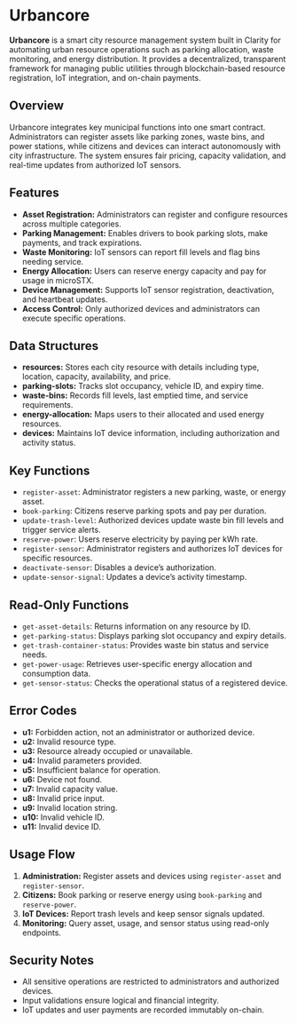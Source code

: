 # Urbancore

**Urbancore** is a smart city resource management system built in Clarity for automating urban resource operations such as parking allocation, waste monitoring, and energy distribution. It provides a decentralized, transparent framework for managing public utilities through blockchain-based resource registration, IoT integration, and on-chain payments.

## Overview

Urbancore integrates key municipal functions into one smart contract. Administrators can register assets like parking zones, waste bins, and power stations, while citizens and devices can interact autonomously with city infrastructure. The system ensures fair pricing, capacity validation, and real-time updates from authorized IoT sensors.

## Features

* **Asset Registration:** Administrators can register and configure resources across multiple categories.
* **Parking Management:** Enables drivers to book parking slots, make payments, and track expirations.
* **Waste Monitoring:** IoT sensors can report fill levels and flag bins needing service.
* **Energy Allocation:** Users can reserve energy capacity and pay for usage in microSTX.
* **Device Management:** Supports IoT sensor registration, deactivation, and heartbeat updates.
* **Access Control:** Only authorized devices and administrators can execute specific operations.

## Data Structures

* **resources:** Stores each city resource with details including type, location, capacity, availability, and price.
* **parking-slots:** Tracks slot occupancy, vehicle ID, and expiry time.
* **waste-bins:** Records fill levels, last emptied time, and service requirements.
* **energy-allocation:** Maps users to their allocated and used energy resources.
* **devices:** Maintains IoT device information, including authorization and activity status.

## Key Functions

* `register-asset`: Administrator registers a new parking, waste, or energy asset.
* `book-parking`: Citizens reserve parking spots and pay per duration.
* `update-trash-level`: Authorized devices update waste bin fill levels and trigger service alerts.
* `reserve-power`: Users reserve electricity by paying per kWh rate.
* `register-sensor`: Administrator registers and authorizes IoT devices for specific resources.
* `deactivate-sensor`: Disables a device’s authorization.
* `update-sensor-signal`: Updates a device’s activity timestamp.

## Read-Only Functions

* `get-asset-details`: Returns information on any resource by ID.
* `get-parking-status`: Displays parking slot occupancy and expiry details.
* `get-trash-container-status`: Provides waste bin status and service needs.
* `get-power-usage`: Retrieves user-specific energy allocation and consumption data.
* `get-sensor-status`: Checks the operational status of a registered device.

## Error Codes

* **u1:** Forbidden action, not an administrator or authorized device.
* **u2:** Invalid resource type.
* **u3:** Resource already occupied or unavailable.
* **u4:** Invalid parameters provided.
* **u5:** Insufficient balance for operation.
* **u6:** Device not found.
* **u7:** Invalid capacity value.
* **u8:** Invalid price input.
* **u9:** Invalid location string.
* **u10:** Invalid vehicle ID.
* **u11:** Invalid device ID.

## Usage Flow

1. **Administration:** Register assets and devices using `register-asset` and `register-sensor`.
2. **Citizens:** Book parking or reserve energy using `book-parking` and `reserve-power`.
3. **IoT Devices:** Report trash levels and keep sensor signals updated.
4. **Monitoring:** Query asset, usage, and sensor status using read-only endpoints.

## Security Notes

* All sensitive operations are restricted to administrators and authorized devices.
* Input validations ensure logical and financial integrity.
* IoT updates and user payments are recorded immutably on-chain.
